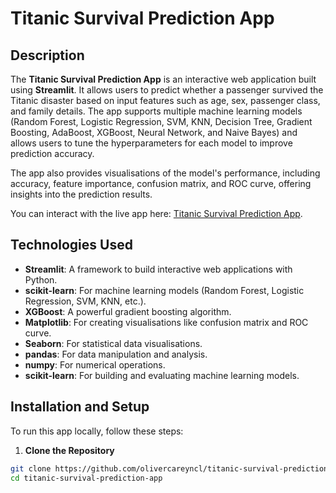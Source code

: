 # Titanic Survival Prediction App

## Description
The **Titanic Survival Prediction App** is an interactive web application built using **Streamlit**. It allows users to predict whether a passenger survived the Titanic disaster based on input features such as age, sex, passenger class, and family details. The app supports multiple machine learning models (Random Forest, Logistic Regression, SVM, KNN, Decision Tree, Gradient Boosting, AdaBoost, XGBoost, Neural Network, and Naive Bayes) and allows users to tune the hyperparameters for each model to improve prediction accuracy. 

The app also provides visualisations of the model's performance, including accuracy, feature importance, confusion matrix, and ROC curve, offering insights into the prediction results. 

You can interact with the live app here: [Titanic Survival Prediction App](https://super-duper-engine-w6gg66g4q5wf9rp6-8501.app.github.dev/).

## Technologies Used
- **Streamlit**: A framework to build interactive web applications with Python.
- **scikit-learn**: For machine learning models (Random Forest, Logistic Regression, SVM, KNN, etc.).
- **XGBoost**: A powerful gradient boosting algorithm.
- **Matplotlib**: For creating visualisations like confusion matrix and ROC curve.
- **Seaborn**: For statistical data visualisations.
- **pandas**: For data manipulation and analysis.
- **numpy**: For numerical operations.
- **scikit-learn**: For building and evaluating machine learning models.

## Installation and Setup
To run this app locally, follow these steps:

1. **Clone the Repository**

```bash
git clone https://github.com/olivercareyncl/titanic-survival-prediction-app.git
cd titanic-survival-prediction-app

